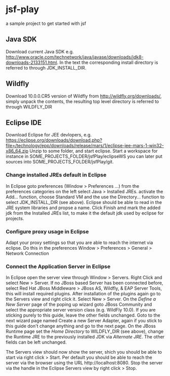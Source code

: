 # jsf-play
a sample project to get started with jsf

## Java SDK
Download current Java SDK e.g. http://www.oracle.com/technetwork/java/javase/downloads/jdk8-downloads-2133151.html. In the text the corresponding install directory is referred to through JDK_INSTALL_DIR. 

## Wildfly
Download 10.0.0.CR5 version of Wildfly from http://wildfly.org/downloads/, simply unpack the contents, the resulting top level directory is referred to through WILDFLY_DIR

## Eclipse IDE
Download Eclipse for JEE devlopers, e.g. https://eclipse.org/downloads/download.php?file=/technology/epp/downloads/release/mars/1/eclipse-jee-mars-1-win32-x86_64.zip
Unzip to some folder, and start eclipse. Start a workspace for instance in SOME_PROJECTS_FOLDER/jsfPlay/eclipseWS you can later put sources into SOME_PROJECTS_FOLDER/jsfPlay/git.

### Change installed JREs default in Eclipse
In Eclipse goto preferences (Window &gt; Preferences ...) from the preferences categories on the left select Java &gt; Installed JREs. activate the Add... function, choose Standard VM and the use the Directory... function to select JDK_INSTALL_DIR (see above). Eclipse should be able to read in the JRE system libraries and propse a name. Click Finish amd mark the added jdk from the Installed JREs list, to make it the default jdk used by eclipse for projects.

### Configure proxy usage in Eclipse
Adapt your proxy settings so that you are able to reach the internet via eclipse. Do this in the preferences Window &gt; Preferences &gt; General &gt; Network Connection

### Connect the Application Server in Eclipse
In Eclipse open the server view through Window &gt; Servers. Right Click and select New &gt; Server. If no JBoss based Server has been connected before, select Red Hat JBoss Middleware &gt; JBoss AS, Wildfly, & EAP Server Tools, this will install required plugins. After installation of the plugins again go to the Servers view and right click it. Select New &gt; Server. On the *Define a New Server* page of the poping up wizard goto JBoss Community and select the appropriate server version class (e.g. WildFly 10.0). If you are sticking purely to this guide, leave the other fields unchanged. Goto to the next wizard page named Create a new Server Adapter, again if you stick to this guide don't change anything and go to the next page. On the JBoss Runtime page set the *Home Directory* to WILDFLY_DIR (see above), change the Runtime JRE to the previously installed JDK via *Alternate JRE*. The other fields can be left unchanged.

The Servers view should now show the server, shich you should be able to start via right click > Start. Per default you should be able to reach the server via the browser using the URL http://localhost:8080. Stop the server via the handle in the Eclipse Servers view by right click > Stop.











